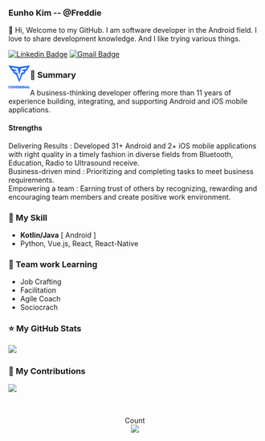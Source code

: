 ### Eunho Kim -- @Freddie

👋 Hi, Welcome to my GitHub. I am software developer in the Android field. I love to share development knowledge. And I like trying various things.

[![Linkedin Badge](https://img.shields.io/badge/-LinkedIn-blue?style=flat-square&logo=Linkedin&logoColor=white&link=https://www.linkedin.com/in/freddie-b766a7104/)](https://www.linkedin.com/in/freddie-b766a7104/) [![Gmail Badge](https://img.shields.io/badge/-Gmail-d14836?style=flat-square&logo=Gmail&logoColor=white&link=mailto:chakangost@gmail.com)](mailto:chakangost@gmail.com)

<a href="https://app.codesignal.com/profile/eun-ho_k/">
  <img align="left" alt="Sagnik's CodeSignal" height="46px" width="43px" src="https://github.com/sagnikghoshcr7/images/blob/master/codesignal_logo.png" />
</a>


### 🐼 Summary
A business-thinking developer offering more than 11 years of experience building, integrating, and supporting Android and iOS mobile applications.


#### Strengths
Delivering Results : Developed 31+ Android and 2+ iOS mobile applications with right quality in a timely fashion in diverse fields from Bluetooth, Education, Radio to Ultrasound receive.<br>
Business-driven mind : Prioritizing and completing tasks to meet business requirements.</br>
Empowering a team : Earning trust of others by recognizing, rewarding and encouraging team members and create positive work environment.






### 📕 My Skill



- **Kotlin/Java** [ Android ]
- Python, Vue.js, React, React-Native



### 📑 Team work Learning



- Job Crafting
- Facilitation
- Agile Coach
- Sociocrach



### ⭐ My GitHub Stats

[![](https://github-readme-stats.vercel.app/api?username=chakangost&show_icons=true&hide_border=true)]((https://github.com/chakangost))



### 🌱 My Contributions

![](https://ghchart.rshah.org/chakangost)



</br>

<p align="center"> 
  Count<br>
  <img src="https://profile-counter.glitch.me/chakangost/count.svg" />
</p>

